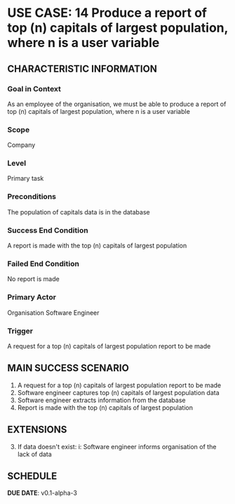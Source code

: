 # USE CASE: 14 Produce a report of top (n) capitals of largest population, where n is a user variable

## CHARACTERISTIC INFORMATION

### Goal in Context

As an employee of the organisation, we must be able to produce a report of top (n) capitals of largest population, where n is a user variable

### Scope

Company

### Level

Primary task

### Preconditions

The population of capitals data is in the database

### Success End Condition

A report is made with the top (n) capitals of largest population

### Failed End Condition

No report is made

### Primary Actor

Organisation Software Engineer

### Trigger

A request for a top (n) capitals of largest population report to be made

## MAIN SUCCESS SCENARIO

1. A request for a top (n) capitals of largest population report to be made
2. Software engineer captures top (n) capitals of largest population data
3. Software engineer extracts information from the database
3. Report is made with the top (n) capitals of largest population

## EXTENSIONS

3. If data doesn't exist:
        i: Software engineer informs organisation of the lack of data


## SCHEDULE

**DUE DATE**: v0.1-alpha-3
